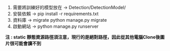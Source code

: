 1. 需要將訓練好的模型放在 -> Detection/DetectionModel/  
2. 安裝依賴 -> pip install -r requirements.txt  
3. 資料庫 -> migrate python manage.py migrate  
4. 啟動網站 -> python manage.py runserver 

**注 : static 靜態資源路徑須注意，現行的是絕對路徑，因此從其他電腦Clone後圖片很可能會讀不到**
